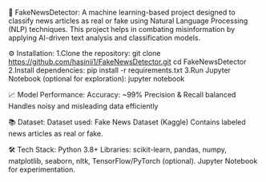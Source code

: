 📰 FakeNewsDetector:
A machine learning-based project designed to classify news articles as real or fake using Natural Language Processing (NLP) techniques. This project helps in combating misinformation by applying AI-driven text analysis and classification models.

⚙️ Installation:
1.Clone the repository:
git clone https://github.com/hasinii1/FakeNewsDetector.git
cd FakeNewsDetector
2.Install dependencies:
pip install -r requirements.txt
3.Run Jupyter Notebook (optional for exploration):
jupyter notebook

📈 Model Performance:
Accuracy: ~99%
Precision & Recall balanced
Handles noisy and misleading data efficiently

📚 Dataset:
Dataset used: Fake News Dataset (Kaggle)
Contains labeled news articles as real or fake.

🛠️ Tech Stack:
Python 3.8+
Libraries: scikit-learn, pandas, numpy, matplotlib, seaborn, nltk, TensorFlow/PyTorch (optional).
Jupyter Notebook for experimentation.
